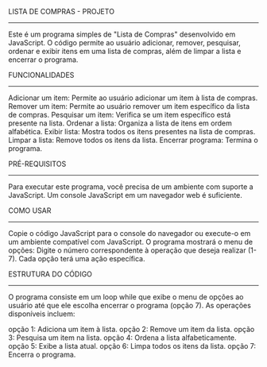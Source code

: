 LISTA DE COMPRAS - PROJETO
___________________________________________________________________________________________________________________________________________________________________________________________
Este é um programa simples de "Lista de Compras" desenvolvido em JavaScript. O código permite ao usuário adicionar, 
remover, pesquisar, ordenar e exibir itens em uma lista de compras, além de limpar a lista e encerrar o programa.

FUNCIONALIDADES
___________________________________________________________________________________________________________________________________________________________________________________________
Adicionar um item: Permite ao usuário adicionar um item à lista de compras.
Remover um item: Permite ao usuário remover um item específico da lista de compras.
Pesquisar um item: Verifica se um item específico está presente na lista.
Ordenar a lista: Organiza a lista de itens em ordem alfabética.
Exibir lista: Mostra todos os itens presentes na lista de compras.
Limpar a lista: Remove todos os itens da lista.
Encerrar programa: Termina o programa.

PRÉ-REQUISITOS
___________________________________________________________________________________________________________________________________________________________________________________________
Para executar este programa, você precisa de um ambiente com suporte a JavaScript. 
Um console JavaScript em um navegador web é suficiente.

COMO USAR
___________________________________________________________________________________________________________________________________________________________________________________________
Copie o código JavaScript para o console do navegador ou execute-o em um ambiente 
compatível com JavaScript.
O programa mostrará o menu de opções:
Digite o número correspondente à operação que deseja realizar (1-7).
Cada opção terá uma ação específica.

ESTRUTURA DO CÓDIGO
___________________________________________________________________________________________________________________________________________________________________________________________
O programa consiste em um loop while que exibe o menu de opções ao usuário até que 
ele escolha encerrar o programa (opção 7). As operações disponíveis incluem:

opção 1: Adiciona um item à lista.
opção 2: Remove um item da lista.
opção 3: Pesquisa um item na lista.
opção 4: Ordena a lista alfabeticamente.
opção 5: Exibe a lista atual.
opção 6: Limpa todos os itens da lista.
opção 7: Encerra o programa.
